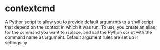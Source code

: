 # contextcmd

A Python script to allow you to provide default arguments to a shell script
that depend on the context in which it was run. To use, you create an alias for
the command you want to replace, and call the Python script with the command
name as argument. Default argument rules are set up in settings.py

